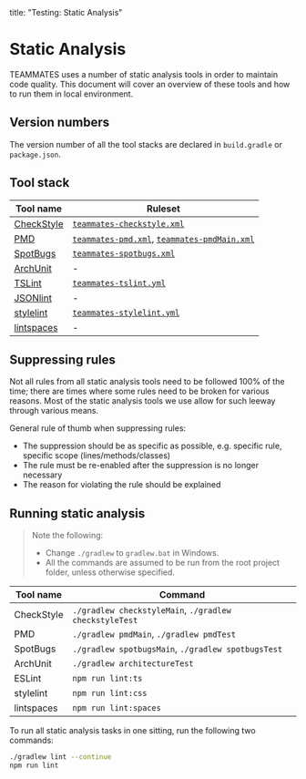 <frontmatter>
  title: "Testing: Static Analysis"
</frontmatter>

# Static Analysis

TEAMMATES uses a number of static analysis tools in order to maintain code quality.
This document will cover an overview of these tools and how to run them in local environment.

## Version numbers

The version number of all the tool stacks are declared in `build.gradle` or `package.json`.

## Tool stack

| Tool name | Ruleset |
| --- | --- |
| [CheckStyle](http://checkstyle.sourceforge.net/) | [`teammates-checkstyle.xml`](https://github.com/TEAMMATES/teammates/blob/master/static-analysis/teammates-checkstyle.xml) |
| [PMD](https://pmd.github.io/) | [`teammates-pmd.xml`](https://github.com/TEAMMATES/teammates/blob/master/static-analysis/teammates-pmd.xml), [`teammates-pmdMain.xml`](https://github.com/TEAMMATES/teammates/blob/master/static-analysis/teammates-pmdMain.xml) |
| [SpotBugs](https://spotbugs.github.io/) | [`teammates-spotbugs.xml`](https://github.com/TEAMMATES/teammates/blob/master/static-analysis/teammates-spotbugs.xml) |
| [ArchUnit](https://github.com/TNG/ArchUnit) | - |
| [TSLint](https://palantir.github.io/tslint/) | [`teammates-tslint.yml`](https://github.com/TEAMMATES/teammates/blob/master/static-analysis/teammates-tslint.yml) |
| [JSONlint](https://github.com/marionebl/jsonlint-cli) | - |
| [stylelint](http://stylelint.io) | [`teammates-stylelint.yml`](https://github.com/TEAMMATES/teammates/blob/master/static-analysis/teammates-stylelint.yml) |
| [lintspaces](https://github.com/evanshortiss/lintspaces-cli) | - |

## Suppressing rules

Not all rules from all static analysis tools need to be followed 100% of the time; there are times where some rules need to be broken for various reasons.
Most of the static analysis tools we use allow for such leeway through various means.

General rule of thumb when suppressing rules:

- The suppression should be as specific as possible, e.g. specific rule, specific scope (lines/methods/classes)
- The rule must be re-enabled after the suppression is no longer necessary
- The reason for violating the rule should be explained

## Running static analysis

> Note the following:
> - Change `./gradlew` to `gradlew.bat` in Windows.
> - All the commands are assumed to be run from the root project folder, unless otherwise specified.

| Tool name | Command |
| --- | --- |
| CheckStyle | `./gradlew checkstyleMain`, `./gradlew checkstyleTest` |
| PMD | `./gradlew pmdMain`, `./gradlew pmdTest` |
| SpotBugs | `./gradlew spotbugsMain`, `./gradlew spotbugsTest` |
| ArchUnit | `./gradlew architectureTest` |
| ESLint | `npm run lint:ts` |
| stylelint | `npm run lint:css` |
| lintspaces | `npm run lint:spaces` |

To run all static analysis tasks in one sitting, run the following two commands:

```sh
./gradlew lint --continue
npm run lint
```
